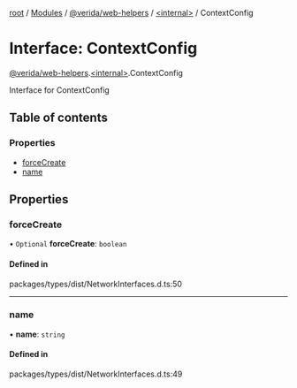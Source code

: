[root](../README.md) / [Modules](../modules.md) / [@verida/web-helpers](../modules/verida_web_helpers.md) / [<internal\>](../modules/verida_web_helpers._internal_.md) / ContextConfig

# Interface: ContextConfig

[@verida/web-helpers](../modules/verida_web_helpers.md).[<internal\>](../modules/verida_web_helpers._internal_.md).ContextConfig

Interface for ContextConfig

## Table of contents

### Properties

- [forceCreate](verida_web_helpers._internal_.ContextConfig.md#forcecreate)
- [name](verida_web_helpers._internal_.ContextConfig.md#name)

## Properties

### forceCreate

• `Optional` **forceCreate**: `boolean`

#### Defined in

packages/types/dist/NetworkInterfaces.d.ts:50

___

### name

• **name**: `string`

#### Defined in

packages/types/dist/NetworkInterfaces.d.ts:49
